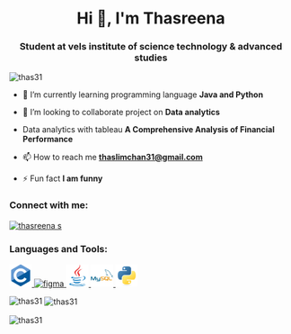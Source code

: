 <h1 align="center">Hi 👋, I'm Thasreena</h1>
<h3 align="center">Student at vels institute of science technology & advanced studies</h3>
<p align="left"> <img src="https://komarev.com/ghpvc/?username=thas31&label=Profile%20views&color=0e75b6&style=flat" alt="thas31" /> </p>

- 🌱 I’m currently learning programming language **Java and Python**

- 👯 I’m looking to collaborate project on **Data analytics**

- Data analytics with tableau **A Comprehensive Analysis of Financial Performance**

- 📫 How to reach me **thaslimchan31@gmail.com**

- ⚡ Fun fact **I am funny**

<h3 align="left">Connect with me:</h3>
<p align="left">
<a href="https://linkedin.com/in/thasreena s" target="blank"><img align="center" src="https://raw.githubusercontent.com/rahuldkjain/github-profile-readme-generator/master/src/images/icons/Social/linked-in-alt.svg" alt="thasreena s" height="30" width="40" /></a>
</p>

<h3 align="left">Languages and Tools:</h3>
<p align="left"> <a href="https://www.cprogramming.com/" target="_blank" rel="noreferrer"> <img src="https://raw.githubusercontent.com/devicons/devicon/master/icons/c/c-original.svg" alt="c" width="40" height="40"/> </a> <a href="https://www.figma.com/" target="_blank" rel="noreferrer"> <img src="https://www.vectorlogo.zone/logos/figma/figma-icon.svg" alt="figma" width="40" height="40"/> </a> <a href="https://www.java.com" target="_blank" rel="noreferrer"> <img src="https://raw.githubusercontent.com/devicons/devicon/master/icons/java/java-original.svg" alt="java" width="40" height="40"/> </a> <a href="https://www.mysql.com/" target="_blank" rel="noreferrer"> <img src="https://raw.githubusercontent.com/devicons/devicon/master/icons/mysql/mysql-original-wordmark.svg" alt="mysql" width="40" height="40"/> </a> <a href="https://www.python.org" target="_blank" rel="noreferrer"> <img src="https://raw.githubusercontent.com/devicons/devicon/master/icons/python/python-original.svg" alt="python" width="40" height="40"/> </a> </p>

<p><img align="left" src="https://github-readme-stats.vercel.app/api/top-langs?username=thas31&show_icons=true&locale=en&layout=compact" alt="thas31" /></p>

<p>&nbsp;<img align="center" src="https://github-readme-stats.vercel.app/api?username=thas31&show_icons=true&locale=en" alt="thas31" /></p>

<p><img align="center" src="https://github-readme-streak-stats.herokuapp.com/?user=thas31&" alt="thas31" /></p>

